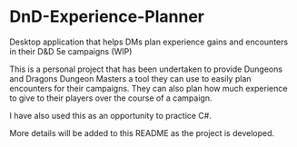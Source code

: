 # DnD-Experience-Planner
Desktop application that helps DMs plan experience gains and encounters in their D&amp;D 5e campaigns (WIP)

This is a personal project that has been undertaken to provide Dungeons and Dragons Dungeon Masters a tool they can use to easily plan encounters for their campaigns. They can also plan how much experience to give to their players over the course of a campaign.

I have also used this as an opportunity to practice C#.

More details will be added to this README as the project is developed.
